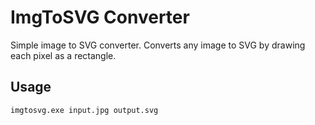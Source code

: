 # ImgToSVG Converter

Simple image to SVG converter. Converts any image to SVG by drawing each pixel as a rectangle.

## Usage

```bash
imgtosvg.exe input.jpg output.svg